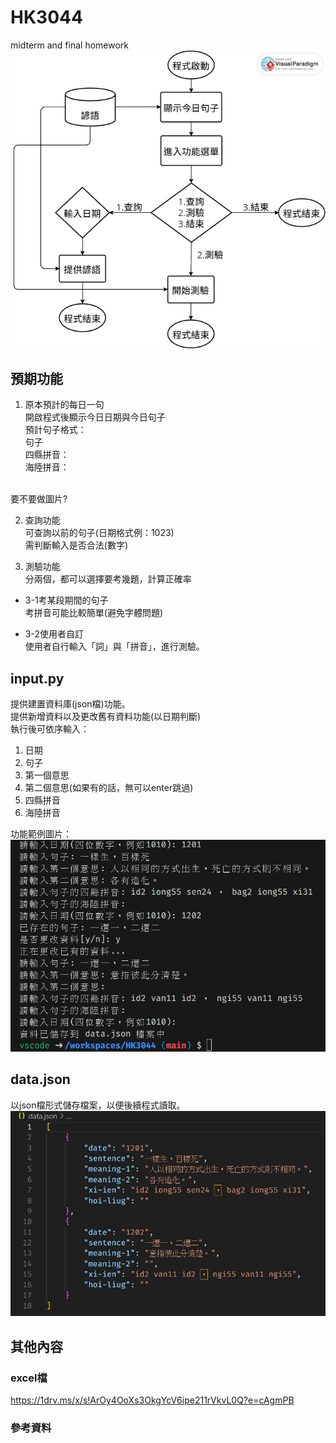 # HK3044
midterm and final homework<br>
![](功能範例圖/流程圖.png)

## 預期功能
1. 原本預計的每日一句<br>
開啟程式後顯示今日日期與今日句子<br>
預計句子格式：<br>
句子<br>
四縣拼音：<br>
海陸拼音：<br>
<br>
要不要做圖片?

2. 查詢功能<br>
可查詢以前的句子(日期格式例：1023)<br>
需判斷輸入是否合法(數字)

3. 測驗功能<br>
分兩個，都可以選擇要考幾題，計算正確率

- 3-1考某段期間的句子<br>
考拼音可能比較簡單(避免字體問題)

- 3-2使用者自訂<br>
使用者自行輸入「詞」與「拼音」，進行測驗。

## input.py
提供建置資料庫(json檔)功能。<br>
提供新增資料以及更改舊有資料功能(以日期判斷)<br>
執行後可依序輸入：
1. 日期
2. 句子
3. 第一個意思
4. 第二個意思(如果有的話，無可以enter跳過)
5. 四縣拼音
6. 海陸拼音

功能範例圖片：<br>
![](功能範例圖/input_1.png)

## data.json
以json檔形式儲存檔案，以便後續程式讀取。<br>
![](功能範例圖/data_1.png)

## 其他內容

### excel檔
<https://1drv.ms/x/s!ArOy4OoXs3OkgYcV6ipe211rVkvL0Q?e=cAgmPB>

### 參考資料